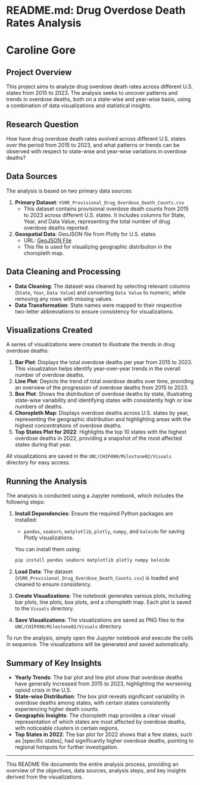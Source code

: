# README.md: Drug Overdose Death Rates Analysis
# Caroline Gore

## Project Overview

This project aims to analyze drug overdose death rates across different U.S. states from 2015 to 2023. The analysis seeks to uncover patterns and trends in overdose deaths, both on a state-wise and year-wise basis, using a combination of data visualizations and statistical insights.

## Research Question

How have drug overdose death rates evolved across different U.S. states over the period from 2015 to 2023, and what patterns or trends can be observed with respect to state-wise and year-wise variations in overdose deaths?

## Data Sources

The analysis is based on two primary data sources:

1. **Primary Dataset**: `VSRR_Provisional_Drug_Overdose_Death_Counts.csv` 
   - This dataset contains provisional overdose death counts from 2015 to 2023 across different U.S. states. It includes columns for State, Year, and Data Value, representing the total number of drug overdose deaths reported.
2. **Geospatial Data**: GeoJSON file from Plotly for U.S. states
   - URL: [GeoJSON File](https://raw.githubusercontent.com/plotly/datasets/master/geojson-counties-fips.json)
   - This file is used for visualizing geographic distribution in the choropleth map.

## Data Cleaning and Processing

- **Data Cleaning**: The dataset was cleaned by selecting relevant columns (`State`, `Year`, `Data Value`) and converting `Data Value` to numeric, while removing any rows with missing values.
- **Data Transformation**: State names were mapped to their respective two-letter abbreviations to ensure consistency for visualizations.

## Visualizations Created

A series of visualizations were created to illustrate the trends in drug overdose deaths:

1. **Bar Plot**: Displays the total overdose deaths per year from 2015 to 2023. This visualization helps identify year-over-year trends in the overall number of overdose deaths.
2. **Line Plot**: Depicts the trend of total overdose deaths over time, providing an overview of the progression of overdose deaths from 2015 to 2023.
3. **Box Plot**: Shows the distribution of overdose deaths by state, illustrating state-wise variability and identifying states with consistently high or low numbers of deaths.
4. **Choropleth Map**: Displays overdose deaths across U.S. states by year, representing the geographic distribution and highlighting areas with the highest concentrations of overdose deaths.
5. **Top States Plot for 2022**: Highlights the top 10 states with the highest overdose deaths in 2022, providing a snapshot of the most affected states during that year.

All visualizations are saved in the `UNC/CHIP490/Milestone02/Visuals` directory for easy access.

## Running the Analysis

The analysis is conducted using a Jupyter notebook, which includes the following steps:

1. **Install Dependencies**: Ensure the required Python packages are installed:
   - `pandas`, `seaborn`, `matplotlib`, `plotly`, `numpy`, and `kaleido` for saving Plotly visualizations.
   
   You can install them using:
   ```sh
   pip install pandas seaborn matplotlib plotly numpy kaleido
   ```

2. **Load Data**: The dataset (`VSRR_Provisional_Drug_Overdose_Death_Counts.csv`) is loaded and cleaned to ensure consistency.

3. **Create Visualizations**: The notebook generates various plots, including bar plots, line plots, box plots, and a choropleth map. Each plot is saved to the `Visuals` directory.

4. **Save Visualizations**: The visualizations are saved as PNG files to the `UNC/CHIP490/Milestone02/Visuals` directory.

To run the analysis, simply open the Jupyter notebook and execute the cells in sequence. The visualizations will be generated and saved automatically.

## Summary of Key Insights

- **Yearly Trends**: The bar plot and line plot show that overdose deaths have generally increased from 2015 to 2023, highlighting the worsening opioid crisis in the U.S.
- **State-wise Distribution**: The box plot reveals significant variability in overdose deaths among states, with certain states consistently experiencing higher death counts.
- **Geographic Insights**: The choropleth map provides a clear visual representation of which states are most affected by overdose deaths, with noticeable clusters in certain regions.
- **Top States in 2022**: The bar plot for 2022 shows that a few states, such as [specific states], had significantly higher overdose deaths, pointing to regional hotspots for further investigation.

---
This README file documents the entire analysis process, providing an overview of the objectives, data sources, analysis steps, and key insights derived from the visualizations.
